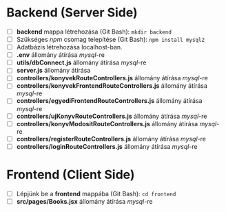 # Backend (Server Side)

-   [ ] **backend** mappa létrehozása (Git Bash): `mkdir backend`
-   [ ] Szükséges _npm_ csomag telepítése (Git Bash): `npm install mysql2`
-   [ ] Adatbázis létrehozása localhost-ban.
-   [ ] **.env** állomány átírása _mysql_-re
-   [ ] **utils/dbConnect.js** állomány átírása _mysql_-re
-   [ ] **server.js** állomány átírása
-   [ ] **controllers/konyvekRouteControllers.js** állomány átírása _mysql_-re
-   [ ] **controllers/konyvekFrontendRouteControllers.js** állomány átírása _mysql_-re
-   [ ] **controllers/egyediFrontendRouteControllers.js** állomány átírása _mysql_-re
-   [ ] **controllers/ujKonyvRouteControllers.js** állomány átírása _mysql_-re
-   [ ] **controllers/konyvModositRouteControllers.js** állomány átírása _mysql_-re
-   [ ] **controllers/registerRouteControllers.js** állomány átírása _mysql_-re
-   [ ] **controllers/loginRouteControllers.js** állomány átírása _mysql_-re

# Frontend (Client Side)

-   [ ] Lépjünk be a **frontend** mappába (Git Bash): `cd frontend`
-   [ ] **src/pages/Books.jsx** állomány átírása _mysql_-re
